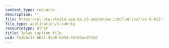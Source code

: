 ```yaml
---
content_type: resource
description: ''
file: https://ol-ocw-studio-app-qa.s3.amazonaws.com/courses/res-6-012-introduction-to-probability-spring-2018/fe2bbc14662150d8b05d5bfd3acd77dd_w423ypsUHf0.vtt
file_type: application/x-subrip
resourcetype: Other
title: 3play caption file
uid: fe2bbc14-6621-50d8-b05d-5bfd3acd77dd
---
```

